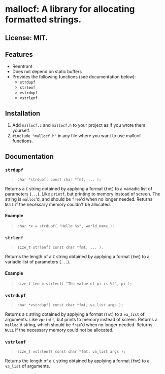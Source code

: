 # mallocf: A library for allocating formatted strings.

## License: MIT.

## Features

* Reentrant
* Does not depend on static buffers
* Provides the following functions (see documentation below):
  * `strdupf`
  * `strlenf`
  * `vstrdupf`
  * `vstrlenf`

## Installation

1. Add `mallocf.c` and `mallocf.h` to your project as if you wrote them
yourself.
2. `#include "mallocf.h"` in any file where you want to use mallocf
functions.

## Documentation

### `strdupf`

> `char *strdupf( const char *fmt, ... );`

Returns a `C` string obtained by applying a format (`fmt`) to a variadic list
of parameters (`...`).  Like `printf`, but printing to memory instead of screen.
The string is `malloc`'d, and should be `free`'d when no longer needed.
Returns `NULL` if the necessary memory couldn't be allocated.

#### Example

> `char *x = strdupf( "Hello %s", world_name );`

### `strlenf`

> `size_t strlenf( const char *fmt, ... );`

Returns the length of a `C` string obtained by applying a format (`fmt`) to
a variadic list of parameters (`...`).  

#### Example

> `size_t len = strlenf( "The value of pi is %f", pi );`

### `vstrdupf`

> `char *vstrdupf( const char *fmt, va_list args );`

Returns a `C` string obtained by applying a format (`fmt`) to a `va_list`
of arguments.  Like `vprintf`, but prints to memory instead of screen.
Returns a `malloc`'d string, which should be `free`'d when no longer needed.
Returns `NULL` if the necessary memory could not be allocated.

### `vstrlenf`

> `size_t vstrlenf( const char *fmt, va_list args );`

Returns the length of a `C` string obtained by applying a format (`fmt`) to
a `va_list` of arguments.
